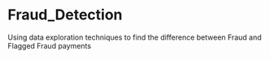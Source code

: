 # Fraud_Detection
Using data exploration techniques to find the difference between Fraud and Flagged Fraud payments
